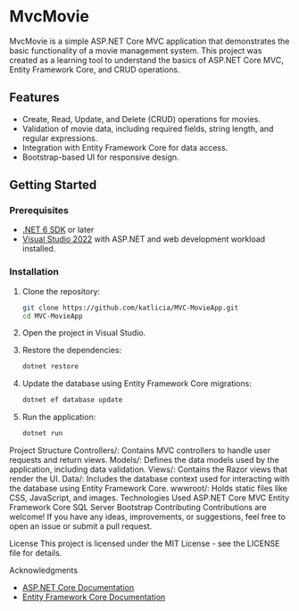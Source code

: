 # MvcMovie

MvcMovie is a simple ASP.NET Core MVC application that demonstrates the basic functionality of a movie management system. This project was created as a learning tool to understand the basics of ASP.NET Core MVC, Entity Framework Core, and CRUD operations.

## Features

- Create, Read, Update, and Delete (CRUD) operations for movies.
- Validation of movie data, including required fields, string length, and regular expressions.
- Integration with Entity Framework Core for data access.
- Bootstrap-based UI for responsive design.

## Getting Started

### Prerequisites

- [.NET 6 SDK](https://dotnet.microsoft.com/download/dotnet/6.0) or later
- [Visual Studio 2022](https://visualstudio.microsoft.com/) with ASP.NET and web development workload installed.

### Installation

1. Clone the repository:

   ```bash
   git clone https://github.com/katlicia/MVC-MovieApp.git
   cd MVC-MovieApp
2. Open the project in Visual Studio.

3. Restore the dependencies:
   ```bash
   dotnet restore
4. Update the database using Entity Framework Core migrations:
   ```bash
   dotnet ef database update
5. Run the application:
   ```bash
   dotnet run
Project Structure
Controllers/: Contains MVC controllers to handle user requests and return views.
Models/: Defines the data models used by the application, including data validation.
Views/: Contains the Razor views that render the UI.
Data/: Includes the database context used for interacting with the database using Entity Framework Core.
wwwroot/: Holds static files like CSS, JavaScript, and images.
Technologies Used
ASP.NET Core MVC
Entity Framework Core
SQL Server
Bootstrap
Contributing
Contributions are welcome! If you have any ideas, improvements, or suggestions, feel free to open an issue or submit a pull request.

License
This project is licensed under the MIT License - see the LICENSE file for details.

Acknowledgments
- [ASP.NET Core Documentation](https://docs.microsoft.com/en-us/aspnet/core)
- [Entity Framework Core Documentation](https://docs.microsoft.com/en-us/ef/core/)


